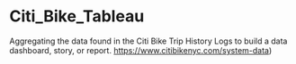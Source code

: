 # Citi_Bike_Tableau

Aggregating the data found in the Citi Bike Trip History Logs to build a data dashboard, story, or report.
https://www.citibikenyc.com/system-data)
